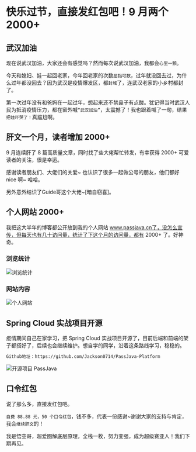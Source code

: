 # 快乐过节，直接发红包吧！9 月两个 2000+

## 武汉加油

现在说武汉加油，大家还会有感觉吗？然而每次说武汉加油，我都会`心里一颤`。

今天和媳妇、娃一起回老家，今年回老家的次数`屈指可数`，过年就没回去过，为什么过年都没回去？因为武汉是疫情爆发区，都`封城`了，连武汉老家的小乡村都封了。

第一次过年没有和爸妈在一起过年，想起来还不禁鼻子有点酸。犹记得当时武汉人民为抵消疫情压力，都在窗外喊`“武汉加油”`，太震撼了！我也跟着喊了一句，结果`把娃吓哭了！`真尴尬啊。

## 肝文一个月，读者增加 2000+

9 月连续肝了 8 篇高质量文章，同时找了些大佬帮忙转发，有幸获得 2000+ 可爱读者的关注，很是幸运。

感谢读者朋友们、大佬们的关爱~ 也认识了很多一起做公号的朋友，他们都好 nice 啊~ 哈哈。

另外意外结识了Guide哥这个大佬~[暗自窃喜]。

## 个人网站 2000+

我把这大半年的博客都公开放到我的个人网站 www.passjava.cn了，没怎么宣传，但每天也有几十访问量，统计了下这个月的访问量，都有 2000+ 了。好神奇。

### 浏览统计

![浏览统计](http://cdn.jayh.club/blog/20201002/OFsBAriVmlMg.png?imageslim)

### 网站内容

![个人网站](http://cdn.jayh.club/blog/20201002/7Na1Guu2T3SO.png?imageslim)



## Spring Cloud 实战项目开源

疫情期间自己在家学习，把 Spring Cloud 实战项目开源了，目前后端和前端的架子都搭好了，后续也会继续维护。想自学的同学，沿着这条路线学习，稳稳的。

``` sh
Github地址：https://github.com/Jackson0714/PassJava-Platform
```

![开源项目 PassJava](http://cdn.jayh.club/blog/20201002/IEhgPIWBYBr6.png?imageslim)

## 口令红包

说了那么多，直接发红包吧。

`自费 88.88 元，50 个口令红包`，钱不多，代表一份感谢~谢谢大家的支持与肯定，我会`继续肝文`的！

我是悟空哥，超爱图解底层原理，全栈一枚，努力变强，成为超级赛亚人！我们下期再见。






